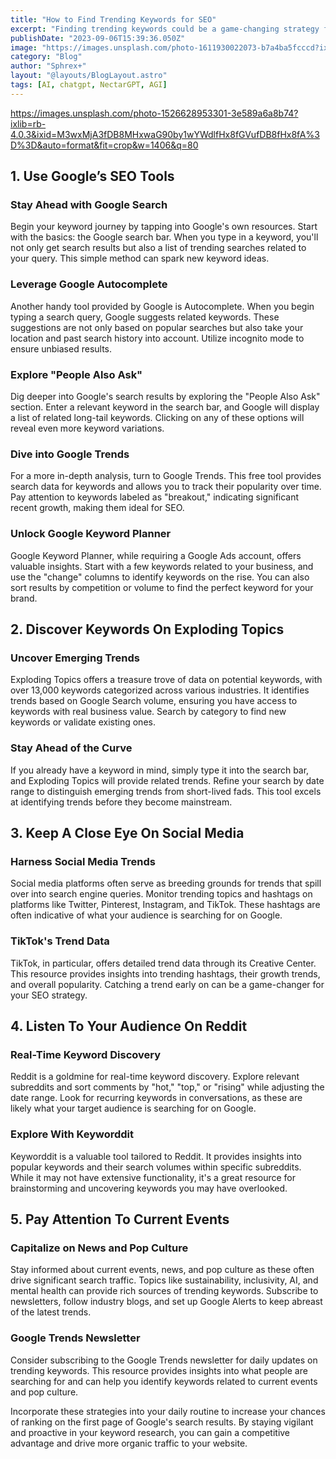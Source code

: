 ```yaml
---
title: "How to Find Trending Keywords for SEO"
excerpt: "Finding trending keywords could be a game-changing strategy for your brand’s SEO efforts"
publishDate: "2023-09-06T15:39:36.050Z"
image: "https://images.unsplash.com/photo-1611930022073-b7a4ba5fcccd?ixlib=rb-4.0.3&ixid=M3wxMjA3fDB8MHxwaG90by1wYWdlfHx8fGVufDB8fHx8fA%3D%3D&auto=format&fit=crop&w=1287&q=80"
category: "Blog"
author: "Sphrex+"
layout: "@layouts/BlogLayout.astro"
tags: [AI, chatgpt, NectarGPT, AGI]
---
```


https://images.unsplash.com/photo-1526628953301-3e589a6a8b74?ixlib=rb-4.0.3&ixid=M3wxMjA3fDB8MHxwaG90by1wYWdlfHx8fGVufDB8fHx8fA%3D%3D&auto=format&fit=crop&w=1406&q=80

<h2 id="1-use-google-s-seo-tools">1. Use Google’s SEO Tools</h2>
<h3 id="stay-ahead-with-google-search">Stay Ahead with Google Search</h3>
<p>Begin your keyword journey by tapping into Google&#39;s own resources. Start with the basics: the Google search bar. When you type in a keyword, you&#39;ll not only get search results but also a list of trending searches related to your query. This simple method can spark new keyword ideas.</p>
<h3 id="leverage-google-autocomplete">Leverage Google Autocomplete</h3>
<p>Another handy tool provided by Google is Autocomplete. When you begin typing a search query, Google suggests related keywords. These suggestions are not only based on popular searches but also take your location and past search history into account. Utilize incognito mode to ensure unbiased results.</p>
<h3 id="explore-people-also-ask-">Explore &quot;People Also Ask&quot;</h3>
<p>Dig deeper into Google&#39;s search results by exploring the &quot;People Also Ask&quot; section. Enter a relevant keyword in the search bar, and Google will display a list of related long-tail keywords. Clicking on any of these options will reveal even more keyword variations.</p>
<h3 id="dive-into-google-trends">Dive into Google Trends</h3>
<p>For a more in-depth analysis, turn to Google Trends. This free tool provides search data for keywords and allows you to track their popularity over time. Pay attention to keywords labeled as &quot;breakout,&quot; indicating significant recent growth, making them ideal for SEO.</p>
<h3 id="unlock-google-keyword-planner">Unlock Google Keyword Planner</h3>
<p>Google Keyword Planner, while requiring a Google Ads account, offers valuable insights. Start with a few keywords related to your business, and use the &quot;change&quot; columns to identify keywords on the rise. You can also sort results by competition or volume to find the perfect keyword for your brand.</p>
<h2 id="2-discover-keywords-on-exploding-topics">2. Discover Keywords On Exploding Topics</h2>
<h3 id="uncover-emerging-trends">Uncover Emerging Trends</h3>
<p>Exploding Topics offers a treasure trove of data on potential keywords, with over 13,000 keywords categorized across various industries. It identifies trends based on Google Search volume, ensuring you have access to keywords with real business value. Search by category to find new keywords or validate existing ones.</p>
<h3 id="stay-ahead-of-the-curve">Stay Ahead of the Curve</h3>
<p>If you already have a keyword in mind, simply type it into the search bar, and Exploding Topics will provide related trends. Refine your search by date range to distinguish emerging trends from short-lived fads. This tool excels at identifying trends before they become mainstream.</p>
<h2 id="3-keep-a-close-eye-on-social-media">3. Keep A Close Eye On Social Media</h2>
<h3 id="harness-social-media-trends">Harness Social Media Trends</h3>
<p>Social media platforms often serve as breeding grounds for trends that spill over into search engine queries. Monitor trending topics and hashtags on platforms like Twitter, Pinterest, Instagram, and TikTok. These hashtags are often indicative of what your audience is searching for on Google.</p>
<h3 id="tiktok-s-trend-data">TikTok&#39;s Trend Data</h3>
<p>TikTok, in particular, offers detailed trend data through its Creative Center. This resource provides insights into trending hashtags, their growth trends, and overall popularity. Catching a trend early on can be a game-changer for your SEO strategy.</p>
<h2 id="4-listen-to-your-audience-on-reddit">4. Listen To Your Audience On Reddit</h2>
<h3 id="real-time-keyword-discovery">Real-Time Keyword Discovery</h3>
<p>Reddit is a goldmine for real-time keyword discovery. Explore relevant subreddits and sort comments by &quot;hot,&quot; &quot;top,&quot; or &quot;rising&quot; while adjusting the date range. Look for recurring keywords in conversations, as these are likely what your target audience is searching for on Google.</p>
<h3 id="explore-with-keyworddit">Explore With Keyworddit</h3>
<p>Keyworddit is a valuable tool tailored to Reddit. It provides insights into popular keywords and their search volumes within specific subreddits. While it may not have extensive functionality, it&#39;s a great resource for brainstorming and uncovering keywords you may have overlooked.</p>
<h2 id="5-pay-attention-to-current-events">5. Pay Attention To Current Events</h2>
<h3 id="capitalize-on-news-and-pop-culture">Capitalize on News and Pop Culture</h3>
<p>Stay informed about current events, news, and pop culture as these often drive significant search traffic. Topics like sustainability, inclusivity, AI, and mental health can provide rich sources of trending keywords. Subscribe to newsletters, follow industry blogs, and set up Google Alerts to keep abreast of the latest trends.</p>
<h3 id="google-trends-newsletter">Google Trends Newsletter</h3>
<p>Consider subscribing to the Google Trends newsletter for daily updates on trending keywords. This resource provides insights into what people are searching for and can help you identify keywords related to current events and pop culture.</p>
<p>Incorporate these strategies into your daily routine to increase your chances of ranking on the first page of Google&#39;s search results. By staying vigilant and proactive in your keyword research, you can gain a competitive advantage and drive more organic traffic to your website.</p>